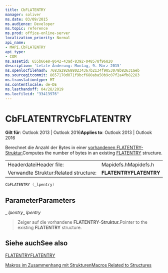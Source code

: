 ```yaml
---
title: CbFLATENTRY
manager: soliver
ms.date: 03/09/2015
ms.audience: Developer
ms.topic: reference
ms.prod: office-online-server
localization_priority: Normal
api_name:
- MAPI.CbFLATENTRY
api_type:
- COM
ms.assetid: 655b66e8-8642-43ad-8392-048578f96820
description: 'Letzte Änderung: Montag, 9. März 2015'
ms.openlocfilehash: 7683a2926880234367b2134f9053078b82631aeb
ms.sourcegitcommit: 8657170d071f9bcf680aba50b9c07f2a4fb82283
ms.translationtype: MT
ms.contentlocale: de-DE
ms.lasthandoff: 04/28/2019
ms.locfileid: "33413976"
---
```

# <a name="cbflatentry"></a><span data-ttu-id="d1ae1-103">CbFLATENTRY</span><span class="sxs-lookup"><span data-stu-id="d1ae1-103">CbFLATENTRY</span></span>

  
  
<span data-ttu-id="d1ae1-104">**Gilt für**: Outlook 2013 | Outlook 2016</span><span class="sxs-lookup"><span data-stu-id="d1ae1-104">**Applies to**: Outlook 2013 | Outlook 2016</span></span> 
  
<span data-ttu-id="d1ae1-105">Berechnet die Anzahl der Bytes in einer [vorhandenen FLATENTRY-Struktur.](flatentry.md)</span><span class="sxs-lookup"><span data-stu-id="d1ae1-105">Computes the number of bytes in an existing [FLATENTRY](flatentry.md) structure.</span></span> 
  
|||
|:-----|:-----|
|<span data-ttu-id="d1ae1-106">Headerdatei</span><span class="sxs-lookup"><span data-stu-id="d1ae1-106">Header file:</span></span>  <br/> |<span data-ttu-id="d1ae1-107">Mapidefs.h</span><span class="sxs-lookup"><span data-stu-id="d1ae1-107">Mapidefs.h</span></span>  <br/> |
|<span data-ttu-id="d1ae1-108">Verwandte Struktur:</span><span class="sxs-lookup"><span data-stu-id="d1ae1-108">Related structure:</span></span>  <br/> |<span data-ttu-id="d1ae1-109">**FLATENTRY**</span><span class="sxs-lookup"><span data-stu-id="d1ae1-109">**FLATENTRY**</span></span> <br/> |
   
```cpp
CbFLATENTRY (_lpentry)
```

## <a name="parameters"></a><span data-ttu-id="d1ae1-110">Parameter</span><span class="sxs-lookup"><span data-stu-id="d1ae1-110">Parameters</span></span>

 <span data-ttu-id="d1ae1-111">_ _lpentry_</span><span class="sxs-lookup"><span data-stu-id="d1ae1-111">_ _lpentry_</span></span>
  
> <span data-ttu-id="d1ae1-112">Zeiger auf die vorhandene **FLATENTRY-Struktur.**</span><span class="sxs-lookup"><span data-stu-id="d1ae1-112">Pointer to the existing **FLATENTRY** structure.</span></span> 
    
## <a name="see-also"></a><span data-ttu-id="d1ae1-113">Siehe auch</span><span class="sxs-lookup"><span data-stu-id="d1ae1-113">See also</span></span>



[<span data-ttu-id="d1ae1-114">FLATENTRY</span><span class="sxs-lookup"><span data-stu-id="d1ae1-114">FLATENTRY</span></span>](flatentry.md)


[<span data-ttu-id="d1ae1-115">Makros im Zusammenhang mit Strukturen</span><span class="sxs-lookup"><span data-stu-id="d1ae1-115">Macros Related to Structures</span></span>](macros-related-to-structures.md)


